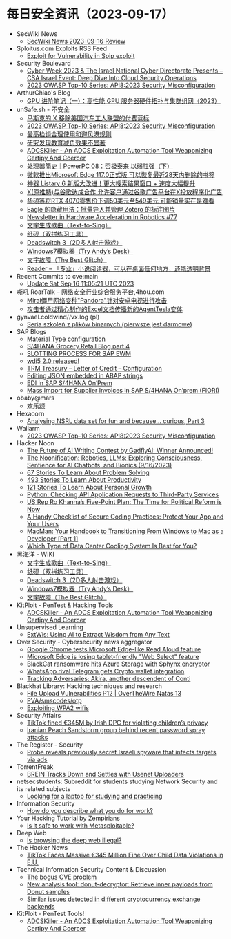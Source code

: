 # 每日安全资讯（2023-09-17）

- SecWiki News
  - [SecWiki News 2023-09-16 Review](http://www.sec-wiki.com/?2023-09-16)
- Sploitus.com Exploits RSS Feed
  - [Exploit for Vulnerability in Spip exploit](https://sploitus.com/exploit?id=8828CE11-3D51-5E16-BA85-4DC229CE23FB&utm_source=rss&utm_medium=rss)
- Security Boulevard
  - [Cyber Week 2023 & The Israel National Cyber Directorate Presents – CSA Israel Event: Deep Dive Into Cloud Security Operations](https://securityboulevard.com/2023/09/cyber-week-2023-the-israel-national-cyber-directorate-presents-csa-israel-event-deep-dive-into-cloud-security-operations/)
  - [2023 OWASP Top-10 Series: API8:2023 Security Misconfiguration](https://securityboulevard.com/2023/09/2023-owasp-top-10-series-api82023-security-misconfiguration/)
- ArthurChiao's Blog
  - [GPU 进阶笔记（一）：高性能 GPU 服务器硬件拓扑与集群组网（2023）](https://arthurchiao.github.io/blog/gpu-advanced-notes-1-zh/)
- unSafe.sh - 不安全
  - [马斯克的 X 移除美国汽车工人联盟的付费蓝标](https://buaq.net/go-177193.html)
  - [2023 OWASP Top-10 Series: API8:2023 Security Misconfiguration](https://buaq.net/go-177187.html)
  - [最高检谈合理使用和避风港规则](https://buaq.net/go-177194.html)
  - [研究发现教育减负效果不显著](https://buaq.net/go-177195.html)
  - [ADCSKiller - An ADCS Exploitation Automation Tool Weaponizing Certipy And Coercer](https://buaq.net/go-177191.html)
  - [处理器简史｜PowerPC 08：否极泰来 以弱胜强（下）](https://buaq.net/go-177186.html)
  - [微软推出Microsoft Edge 117.0正式版 可以恢复最近28天内删除的书签](https://buaq.net/go-177178.html)
  - [神器 Listary 6 新版大改进！更大搜索结果窗口 + 速度大幅提升](https://buaq.net/go-177190.html)
  - [X(原推特)与谷歌达成合作 允许客户通过谷歌广告平台在X投放程序化广告](https://buaq.net/go-177179.html)
  - [华硕等将RTX 4070零售价下调50美元至549美元 可能销量实在是难看](https://buaq.net/go-177180.html)
  - [Eagle 的隐藏用法：批量导入并管理 Zotero 的标注图片](https://buaq.net/go-177183.html)
  - [Newsletter in Hardware Acceleration in Robotics #77](https://buaq.net/go-177166.html)
  - [文字生成歌曲（Text-to-Sing）](https://buaq.net/go-177168.html)
  - [纸砚（双拼练习工具）](https://buaq.net/go-177169.html)
  - [Deadswitch 3（2D多人射击游戏）](https://buaq.net/go-177170.html)
  - [Windows7模拟器（Try Andy’s Desk）](https://buaq.net/go-177171.html)
  - [文字故障（The Best Glitch）](https://buaq.net/go-177172.html)
  - [Reader – 「专业」小说阅读器，可以在桌面任何地方，还能透明背景](https://buaq.net/go-177167.html)
- Recent Commits to cve:main
  - [Update Sat Sep 16 11:05:21 UTC 2023](https://github.com/trickest/cve/commit/c71ab8f47a00e7ee392ae9c08743809b4dedd9be)
- 嘶吼 RoarTalk – 网络安全行业综合服务平台,4hou.com
  - [Mirai僵尸网络变种&quot;Pandora&quot;针对安卓电视进行攻击](https://www.4hou.com/posts/wyAM)
  - [攻击者通过精心制作的Excel文档传播新的AgentTesla变体](https://www.4hou.com/posts/RK0K)
- gynvael.coldwind//vx.log (pl)
  - [Seria szkoleń z plików binarnych (pierwsze jest darmowe)](https://gynvael.coldwind.pl/?id=775)
- SAP Blogs
  - [Material Type configuration](https://blogs.sap.com/2023/09/16/material-type-configuration/)
  - [S/4HANA Grocery Retail Blog part 4](https://blogs.sap.com/2023/09/16/s-4hana-grocery-retail-blog-part-4/)
  - [SLOTTING PROCESS FOR SAP EWM](https://blogs.sap.com/2023/09/16/slotting-process-for-sap-ewm/)
  - [wdi5 2.0 released!](https://blogs.sap.com/2023/09/16/wdi5-2.0-released/)
  - [TRM Treasury – Letter of Credit – Configuration](https://blogs.sap.com/2023/09/16/trm-treasury-letter-of-credit-configuration/)
  - [Editing JSON embedded in ABAP strings](https://blogs.sap.com/2023/09/16/editing-json-embedded-in-abap-strings/)
  - [EDI in SAP S/4HANA On’Prem](https://blogs.sap.com/2023/09/16/edi-in-sap-s-4hana-onprem/)
  - [Mass Import for Supplier Invoices in SAP S/4HANA On’prem (FIORI)](https://blogs.sap.com/2023/09/16/mass-import-for-supplier-invoices-in-sap-s-4hana-onprem-fiori/)
- obaby@mars
  - [欢乐颂](https://h4ck.org.cn/2023/09/%e6%ac%a2%e4%b9%90%e9%a2%82/)
- Hexacorn
  - [Analysing NSRL data set for fun and because… curious, Part 3](https://www.hexacorn.com/blog/2023/09/16/analysing-nsrl-data-set-for-fun-and-because-curious-part-3/)
- Wallarm
  - [2023 OWASP Top-10 Series: API8:2023 Security Misconfiguration](https://lab.wallarm.com/api82023-security-misconfiguration/)
- Hacker Noon
  - [The Future of AI Writing Contest by GadflyAI: Winner Announced!](https://hackernoon.com/the-future-of-ai-writing-contest-by-gadflyai-winner-announced?source=rss)
  - [The Noonification: Robotics, LLMs: Exploring Consciousness, Sentience for AI Chatbots, and Bionics (9/16/2023)](https://hackernoon.com/9-16-2023-noonification?source=rss)
  - [67 Stories To Learn About Problem Solving](https://hackernoon.com/67-stories-to-learn-about-problem-solving?source=rss)
  - [493 Stories To Learn About Productivity](https://hackernoon.com/493-stories-to-learn-about-productivity?source=rss)
  - [121 Stories To Learn About Personal Growth](https://hackernoon.com/121-stories-to-learn-about-personal-growth?source=rss)
  - [Python: Checking API Application Requests to Third-Party Services](https://hackernoon.com/python-checking-api-application-requests-to-third-party-services?source=rss)
  - [US Rep Ro Khanna’s Five-Point Plan: The Time for Political Reform is Now](https://hackernoon.com/us-rep-ro-khannas-five-point-plan-the-time-for-political-reform-is-now?source=rss)
  - [A Handy Checklist of Secure Coding Practices: Protect Your App and Your Users](https://hackernoon.com/a-handy-checklist-of-secure-coding-practices-protect-your-app-and-your-users?source=rss)
  - [MacMan: Your Handbook to Transitioning From Windows to Mac as a Developer [Part 1]](https://hackernoon.com/macman-your-handbook-to-transitioning-from-windows-to-mac-as-a-developer-part-1?source=rss)
  - [Which Type of Data Center Cooling System Is Best for You?](https://hackernoon.com/which-type-of-data-center-cooling-system-is-best-for-you?source=rss)
- 黑海洋 - WIKI
  - [文字生成歌曲（Text-to-Sing）](https://blog.upx8.com/3835)
  - [纸砚（双拼练习工具）](https://blog.upx8.com/3834)
  - [Deadswitch 3（2D多人射击游戏）](https://blog.upx8.com/3833)
  - [Windows7模拟器（Try Andy’s Desk）](https://blog.upx8.com/3832)
  - [文字故障（The Best Glitch）](https://blog.upx8.com/3831)
- KitPloit - PenTest & Hacking Tools
  - [ADCSKiller - An ADCS Exploitation Automation Tool Weaponizing Certipy And Coercer](http://www.kitploit.com/2023/09/adcskiller-adcs-exploitation-automation.html)
- Unsupervised Learning
  - [ExtWis: Using AI to Extract Wisdom from Any Text](https://danielmiessler.com/p/extwis-using-ai-extract-wisdom-text)
- Over Security - Cybersecurity news aggregator
  - [Google Chrome tests Microsoft Edge-like Read Aloud feature](https://www.bleepingcomputer.com/news/google/google-chrome-tests-microsoft-edge-like-read-aloud-feature/)
  - [Microsoft Edge is losing tablet-friendly "Web Select" feature](https://www.bleepingcomputer.com/news/microsoft/microsoft-edge-is-losing-tablet-friendly-web-select-feature/)
  - [BlackCat ransomware hits Azure Storage with Sphynx encryptor](https://www.bleepingcomputer.com/news/security/blackcat-ransomware-hits-azure-storage-with-sphynx-encryptor/)
  - [WhatsApp rival Telegram gets Crypto wallet integration](https://www.bleepingcomputer.com/news/technology/whatsapp-rival-telegram-gets-crypto-wallet-integration/)
  - [Tracking Adversaries: Akira, another descendent of Conti](https://blog.bushidotoken.net/2023/09/tracking-adversaries-akira-another.html)
- Blackhat Library: Hacking techniques and research
  - [File Upload Vulnerabilities P12 | OverTheWire Natas 13](https://www.reddit.com/r/blackhat/comments/16kar98/file_upload_vulnerabilities_p12_overthewire_natas/)
  - [PVA/smscodes/otp](https://www.reddit.com/r/blackhat/comments/16kdwha/pvasmscodesotp/)
  - [Exploiting WPA2 wifis](https://www.reddit.com/r/blackhat/comments/16jzsz5/exploiting_wpa2_wifis/)
- Security Affairs
  - [TikTok fined €345M by Irish DPC for violating children’s privacy](https://securityaffairs.com/150918/breaking-news/tiktok-fined-e345m-irish-dpc.html)
  - [Iranian Peach Sandstorm group behind recent password spray attacks](https://securityaffairs.com/150868/intelligence/iranian-peach-sandstorm-password-spray.html)
- The Register - Security
  - [Probe reveals previously secret Israeli spyware that infects targets via ads](https://go.theregister.com/feed/www.theregister.com/2023/09/16/insanet_spyware/)
- TorrentFreak
  - [BREIN Tracks Down and Settles with Usenet Uploaders](https://torrentfreak.com/brein-tracks-down-and-settles-with-usenet-uploaders-230916/)
- netsecstudents: Subreddit for students studying Network Security and its related subjects
  - [Looking for a laptop for studying and practicing](https://www.reddit.com/r/netsecstudents/comments/16keo53/looking_for_a_laptop_for_studying_and_practicing/)
- Information Security
  - [How do you describe what you do for work?](https://www.reddit.com/r/Information_Security/comments/16jy75e/how_do_you_describe_what_you_do_for_work/)
- Your Hacking Tutorial by Zempirians
  - [Is it safe to work with Metasploitable?](https://www.reddit.com/r/HowToHack/comments/16jvsrm/is_it_safe_to_work_with_metasploitable/)
- Deep Web
  - [Is browsing the deep web illegal?](https://www.reddit.com/r/deepweb/comments/16kb6mp/is_browsing_the_deep_web_illegal/)
- The Hacker News
  - [TikTok Faces Massive €345 Million Fine Over Child Data Violations in E.U.](https://thehackernews.com/2023/09/tiktok-faces-massive-345-million-fine.html)
- Technical Information Security Content & Discussion
  - [The bogus CVE problem](https://www.reddit.com/r/netsec/comments/16kb5dq/the_bogus_cve_problem/)
  - [New analysis tool: donut-decryptor: Retrieve inner payloads from Donut samples](https://www.reddit.com/r/netsec/comments/16ka325/new_analysis_tool_donutdecryptor_retrieve_inner/)
  - [Similar issues detected in different cryptocurrency exchange backends](https://www.reddit.com/r/netsec/comments/16kcn6f/similar_issues_detected_in_different/)
- KitPloit - PenTest Tools!
  - [ADCSKiller - An ADCS Exploitation Automation Tool Weaponizing Certipy And Coercer](http://www.kitploit.com/2023/09/adcskiller-adcs-exploitation-automation.html)
